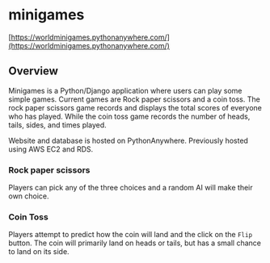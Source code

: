 # minigames
[https://worldminigames.pythonanywhere.com/](https://worldminigames.pythonanywhere.com/)

## Overview

Minigames is a Python/Django application where users can play some simple games. Current games are Rock paper scissors and a coin toss.
The rock paper scissors game records and displays the total scores of everyone who has played. While the coin toss game
records the number of heads, tails, sides, and times played. 

Website and database is hosted on PythonAnywhere. Previously hosted using AWS EC2 and RDS.

### Rock paper scissors

Players can pick any of the three choices and a random AI will make their own choice.

### Coin Toss

Players attempt to predict how the coin will land and the click on the `Flip` button.
The coin will primarily land on heads or tails, but has a small chance to land on its side.